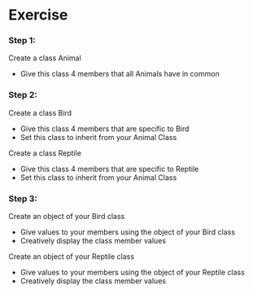 # Exercise
### Step 1:
Create a class Animal
* Give this class 4 members that all Animals have in common
  
### Step 2:
Create a class Bird
* Give this class 4 members that are specific to Bird
* Set this class to inherit from your Animal Class  
  
Create a class Reptile
* Give this class 4 members that are specific to Reptile
* Set this class to inherit from your Animal Class
  
### Step 3:
Create an object of your Bird class
*  Give values to your members using the object of your Bird class
* Creatively display the class member values

Create an object of your Reptile class
* Give values to your members using the object of your Reptile class
* Creatively display the class member values 
